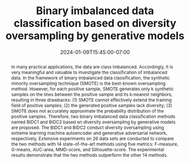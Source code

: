 ---
# Documentation: https://wowchemy.com/docs/managing-content/

title: "Binary imbalanced data classification based on diversity oversampling by generative models"
event: EMIL Spring'24 Seminars
event_url:
location: Health Futures Center, ASU
address:
  street:
  city:
  region:
  postcode:
  country:
summary: "This paper proposes two binary imbalanced data classification methods with extreme learning machine autoencoders and generative models. Their methods outperform SMOTE and similar data balancing tools on most benchmark datasets."
abstract: "In many practical applications, the data are class imbalanced. Accordingly, it is very meaningful and valuable to investigate the classification of imbalanced data. In the framework of binary imbalanced data classification, the synthetic minority oversampling technique (SMOTE) is the best-known oversampling method. However, for each positive sample, SMOTE generates only k synthetic samples on the lines between the positive sample and its k-nearest neighbors, resulting in three drawbacks: (1) SMOTE cannot effectively extend the training field of positive samples; (2) the generated positive samples lack diversity; (3) SMOTE does not accurately approximate the probability distribution of the positive samples. Therefore, two binary imbalanced data classification methods named BIDC1 and BIDC2 based on diversity oversampling by generative models are proposed. The BIDC1 and BIDC2 conduct diversity oversampling using extreme learning machine autoencoder and generative adversarial network, respectively. Extensive experiments on 26 data sets are conducted to compare the two methods with 14 state-of-the-art methods using five metrics: F-measure, G-means, AUC-area, MMD-score, and Silhouette-score. The experimental results demonstrate that the two methods outperform the other 14 methods."

# Talk start and end times.
#   End time can optionally be hidden by prefixing the line with `#`.
date: 2024-01-09T15:45:00-07:00
date_end: 2024-01-09T17:00:00-07:00
all_day: false

# Schedule page publish date (NOT event date).
publishDate: 2024-01-09T16:50:20-07:00

authors: [abdullah-mamun]
tags: []

# Is this a featured event? (true/false)
featured: false

# Featured image
# To use, add an image named `featured.jpg/png` to your page's folder. 
# Focal points: Smart, Center, TopLeft, Top, TopRight, Left, Right, BottomLeft, Bottom, BottomRight.
image:
  caption: ""
  focal_point: ""
  preview_only: false

# Custom links (optional).
#   Uncomment and edit lines below to show custom links.
# links:
# - name: Follow
#   url: https://twitter.com
#   icon_pack: fab
#   icon: twitter

# Optional filename of your slides within your event's folder or a URL.
url_slides: slides.pdf

url_code:
url_pdf: "https://www.sciencedirect.com/science/article/pii/S0020025521011804"
url_video:

# Markdown Slides (optional).
#   Associate this event with Markdown slides.
#   Simply enter your slide deck's filename without extension.
#   E.g. `slides = "example-slides"` references `content/slides/example-slides.md`.
#   Otherwise, set `slides = ""`.
slides: ""

# Projects (optional).
#   Associate this post with one or more of your projects.
#   Simply enter your project's folder or file name without extension.
#   E.g. `projects = ["internal-project"]` references `content/project/deep-learning/index.md`.
#   Otherwise, set `projects = []`.
projects: []
---
